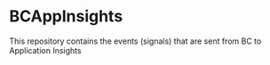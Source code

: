 # BCAppInsights

This repository contains the events (signals) that are sent from BC to Application Insights
